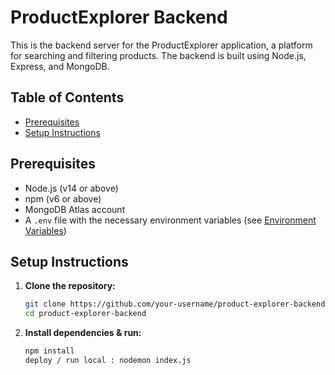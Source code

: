 # ProductExplorer Backend

This is the backend server for the ProductExplorer application, a platform for searching and filtering products. The backend is built using Node.js, Express, and MongoDB.

## Table of Contents

- [Prerequisites](#prerequisites)
- [Setup Instructions](#setup-instructions)


## Prerequisites

- Node.js (v14 or above)
- npm (v6 or above)
- MongoDB Atlas account
- A `.env` file with the necessary environment variables (see [Environment Variables](#environment-variables))

## Setup Instructions

1. **Clone the repository:**
   ```bash
   git clone https://github.com/your-username/product-explorer-backend.git
   cd product-explorer-backend
   
2. **Install dependencies & run:**
   ```bash
   npm install
   deploy / run local : nodemon index.js
